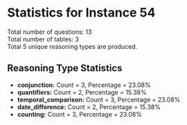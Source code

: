 # Statistics for Instance 54<br/>
Total number of questions: 13<br/>
Total number of tables: 3<br/>
Total 5 unique reasoning types are produced.<br/>
## Reasoning Type Statistics<br/>
- **conjunction:** Count = 3, Percentage = 23.08%<br/>
- **quantifiers:** Count = 2, Percentage = 15.38%<br/>
- **temporal_comparison:** Count = 3, Percentage = 23.08%<br/>
- **date_difference:** Count = 2, Percentage = 15.38%<br/>
- **counting:** Count = 3, Percentage = 23.08%<br/>
